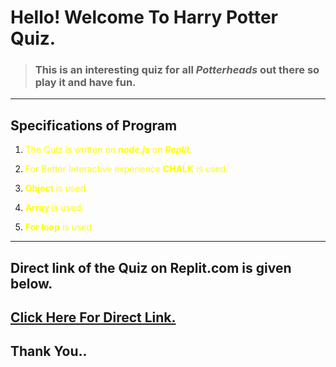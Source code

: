 # Hello! Welcome To Harry Potter Quiz.

> ### This is an interesting quiz for all *Potterheads* out there so play it and have fun.
---
## **Specifications of Program**

1) The Quiz is written on ***node.js*** on ***Replit***. 
2) For Better Interactive experience **CHALK** is used.
3) **Object** is used.
4) **Array** is used.
5) __For loop__ is used.


     <style>
    p{
        color:yellow
    }
    </style>
---
## Direct link of the Quiz on Replit.com is given below.

[Click Here For Direct Link.](https://replit.com/@MohitTewari/HPQuiz#index.jsembed=1&output=1)
---
## Thank You..